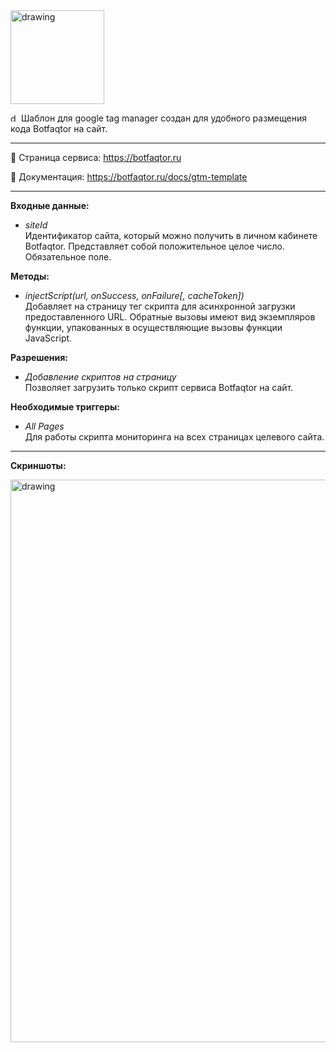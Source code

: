 <img src="https://botfaqtor.ru/docs/landing/img/logo.svg" alt="drawing" width="150"/>

<img src="https://botfaqtor.ru/docs/landing/img/gtm.png" alt="drawing" width="13"/>  Шаблон для google tag manager создан для удобного размещения кода Botfaqtor на сайт.

-------------------------
:link: Страница сервиса: https://botfaqtor.ru

:speech_balloon: Документация: https://botfaqtor.ru/docs/gtm-template

-------------------------
**Входные данные:**
- _siteId_<br>Идентификатор сайта, который можно получить в личном кабинете Botfaqtor. Представляет собой положительное целое число. Обязательное поле.

**Методы:**
- _injectScript(url, onSuccess, onFailure[, cacheToken])_<br>Добавляет на страницу тег скрипта для асинхронной загрузки предоставленного URL. Обратные вызовы имеют вид экземпляров функции, упакованных в осуществляющие вызовы функции JavaScript.

**Разрешения:**
- _Добавление скриптов на страницу_<br>Позволяет загрузить только скрипт сервиса Botfaqtor на сайт.

**Необходимые триггеры:**
- _All Pages_<br>Для работы скрипта мониторинга на всех страницах целевого сайта.

-------------------------

**Скриншоты:**

<img src="https://botfaqtor.ru/docs/gtm-template/screen-gtm.png" alt="drawing" width="900"/>
